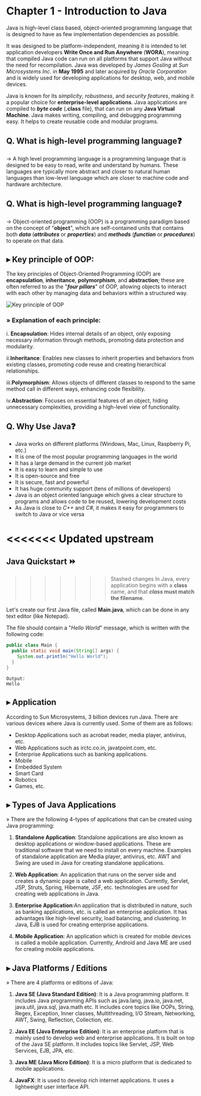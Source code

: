 # Chapter 1 - Introduction to Java

Java is high-level class based, object-oriented programming language that is designed to have as few implementation dependencies as possible.

It was designed to be platform-independent, meaning it is intended to let application developers **Write Once and Run Anywhere** (**WORA**), meaning that compiled Java code can run on all platforms that support Java without the need for recompilation. Java was developed by *James Gosling* at *Sun Microsystems Inc*. in **May 1995** and later acquired by *Oracle Corporation* and is widely used for developing applications for desktop, web, and mobile devices.

Java is known for its *simplicity*, *robustness*, and *security* *features*, making it a popular choice for **enterprise-level applications**. Java applications are compiled to ***byte code*** (**.class** file), that can run on any **Java Virtual Machine**. Java makes writing, compiling, and debugging programming easy. It helps to create reusable code and modular programs.


## Q. What is high-level programming language❓
→ A high level programming language is a programming language that is designed to be easy to read, write and understand by humans. These languages are typically more abstract and closer to natural human languages than low-level language which are closer to machine code and hardware architecture.

## Q. What is high-level programming language❓
→ Object-oriented programming (OOP) is a programming paradigm based on the concept of "**object**", which are self-contained units that contains both ***data*** (***attributes*** or ***properties***) and ***methods*** (***function*** or ***procedures***) to operate on that data.


##  ▸ Key principle of OOP:
The key principles of Object-Oriented Programming (OOP) are **encapsulation**, **inheritance**, **polymorphism**, and **abstraction**; these are often referred to as the "***four pillars***" of OOP, allowing objects to interact with each other by managing data and behaviors within a structured way. 

![Key principle of OOP](https://github.com/user-attachments/assets/5a8395c0-1f80-4832-a355-787388efad85)


### » Explanation of each principle:

i. **Encapsulation**: Hides internal details of an object, only exposing necessary information through methods, promoting data protection and modularity. 

ii.**Inheritance**: Enables new classes to inherit properties and behaviors from existing classes, promoting code reuse and creating hierarchical relationships. 

iii.**Polymorphism**: Allows objects of different classes to respond to the same method call in different ways, enhancing code flexibility. 

iv.**Abstraction**: Focuses on essential features of an object, hiding unnecessary complexities, providing a high-level view of functionality. 


## Q. Why Use Java❓
* Java works on different platforms (Windows, Mac, Linux, Raspberry Pi, etc.)
* It is one of the most popular programming languages in the world
* It has a large demand in the current job market
* It is easy to learn and simple to use
* It is open-source and free
* It is secure, fast and powerful
* It has huge community support (tens of millions of developers)
* Java is an object oriented language which gives a clear structure to programs and allows code to be reused, lowering development costs
* As Java is close to *C++* and *C#*, it makes it easy for programmers to switch to Java or vice versa


<<<<<<< Updated upstream
=======
## Java Quickstart ⏩
>>>>>>> Stashed changes
In Java, every application begins with a **class** name, and that ***class* must match the filename**.

Let's create our first Java file, called **Main.java**, which can be done in any text editor (like Notepad).

The file should contain a "*Hello World*" message, which is written with the following code:

```Java
public class Main {
  public static void main(String[] args) {
    System.out.println("Hello World");
  }
}
```

```
Output: 
Hello
```


##  ▸ Application
According to Sun Microsystems, 3 billion devices run Java. There are various devices where Java is currently used. Some of them are as follows:

* Desktop Applications such as acrobat reader, media player, antivirus, etc.
* Web Applications such as irctc.co.in, javatpoint.com, etc.
* Enterprise Applications such as banking applications.
* Mobile
* Embedded System
* Smart Card
* Robotics
* Games, etc.


## ▸ Types of Java Applications
» There are the following 4-types of applications that can be created using Java programming:

1) **Standalone Application**: Standalone applications are also known as desktop applications or window-based applications. These are traditional software that we need to install on every machine. Examples of standalone application are Media player, antivirus, etc. AWT and Swing are used in Java for creating standalone applications.

2) **Web Application**: An application that runs on the server side and creates a dynamic page is called a web application. Currently, Servlet, JSP, Struts, Spring, Hibernate, JSF, etc. technologies are used for creating web applications in Java.

3) **Enterprise Application**:An application that is distributed in nature, such as banking applications, etc. is called an enterprise application. It has advantages like high-level security, load balancing, and clustering. In Java, EJB is used for creating enterprise applications.

4) **Mobile Application**: An application which is created for mobile devices is called a mobile application. Currently, Android and Java ME are used for creating mobile applications.


## ▸ Java Platforms / Editions
» There are 4 platforms or editions of Java:

1) **Java SE (Java Standard Edition)**: It is a Java programming platform. It includes Java programming APIs such as java.lang, java.io, java.net, java.util, java.sql, java.math etc. It includes core topics like OOPs, String, Regex, Exception, Inner classes, Multithreading, I/O Stream, Networking, AWT, Swing, Reflection, Collection, etc.

2) **Java EE (Java Enterprise Edition)**: It is an enterprise platform that is mainly used to develop web and enterprise applications. It is built on top of the Java SE platform. It includes topics like Servlet, JSP, Web Services, EJB, JPA, etc.

3) **Java ME (Java Micro Edition)**: It is a micro platform that is dedicated to mobile applications.

4) **JavaFX**: It is used to develop rich internet applications. It uses a lightweight user interface API.
